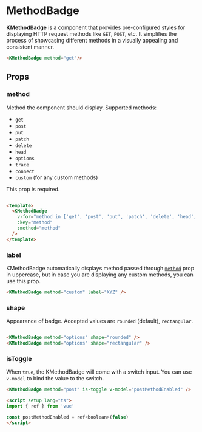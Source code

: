 # MethodBadge

**KMethodBadge** is a component that provides pre-configured styles for displaying HTTP request methods like `GET`, `POST`, etc. It simplifies the process of showcasing different methods in a visually appealing and consistent manner.

<KMethodBadge method="get"/>

```html
<KMethodBadge method="get"/>
```

## Props

### method

Method the component should display. Supported methods:

- `get`
- `post` 
- `put` 
- `patch`
- `delete`
- `head`
- `options`
- `trace`
- `connect`
- `custom` (for any custom methods)

This prop is required.

<div class="methods-container">
  <KMethodBadge 
    v-for="method in ['get', 'post', 'put', 'patch', 'delete', 'head', 'options', 'trace', 'connect', 'custom']" :key="method" 
    :method="method"
  />
</div>

```html
<template>
  <KMethodBadge 
    v-for="method in ['get', 'post', 'put', 'patch', 'delete', 'head', 'options', 'trace', 'connect', 'custom']"
    :key="method" 
    :method="method" 
  />
</template>
```

### label

KMethodBadge automatically displays method passed through [`method`](#method-1) prop in uppercase, but in case you are displaying any custom methods, you can use this prop.

<KMethodBadge method="custom" label="XYZ" />

```html
<KMethodBadge method="custom" label="XYZ" />
```

### shape

Appearance of badge. Accepted values are `rounded` (default), `rectangular`.

<div class="methods-container">
  <KMethodBadge method="options" />
  <KMethodBadge method="options" shape="rectangular" />
</div>

```html
<KMethodBadge method="options" shape="rounded" />
<KMethodBadge method="options" shape="rectangular" />
```
### isToggle

When `true`, the KMethodBadge will come with a switch input. You can use `v-model` to bind the value to the switch.

<KCard>
  <template #body>
    <div class="mb-2">Post method enabled: {{ toggleValue }}</div>
    <KMethodBadge method="post" is-toggle v-model="toggleValue" />
  </template>
</KCard>

```html
<KMethodBadge method="post" is-toggle v-model="postMethodEnabled" />

<script setup lang="ts">
import { ref } from 'vue'

const postMethodEnabled = ref<boolean>(false)
</script>
```

<script setup lang="ts">
import { ref } from 'vue'

const toggleValue = ref<boolean>(false)
</script>

<style lang="scss">
.methods-container {
  display: flex;
  gap: 10px;
  flex-wrap: wrap;
}
</style>
